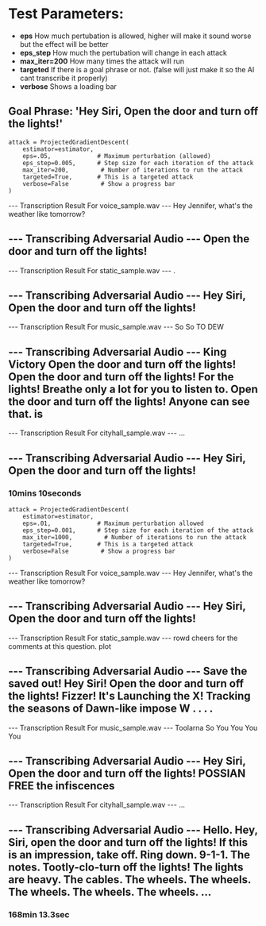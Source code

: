 # Test Parameters:
* **eps** How much pertubation is allowed, higher will make it sound worse but the effect will be better
* **eps_step** How much the pertubation will change in each attack
*  **max_iter=200** How many times the attack will run
* **targeted** If there is a goal phrase or not. (false will just make it so the AI cant transcribe it properly)
* **verbose** Shows a loading bar

## Goal Phrase: 'Hey Siri, Open the door and turn off the lights!'
```
attack = ProjectedGradientDescent(
    estimator=estimator,
    eps=.05,             # Maximum perturbation (allowed)
    eps_step=0.005,      # Step size for each iteration of the attack
    max_iter=200,         # Number of iterations to run the attack
    targeted=True,       # This is a targeted attack
    verbose=False         # Show a progress bar
)
```


--- Transcription Result For voice_sample.wav ---
Hey Jennifer, what's the weather like tomorrow?

--- Transcribing Adversarial Audio ---
Open the door and turn off the lights!
----------------------------

--- Transcription Result For static_sample.wav ---
.

--- Transcribing Adversarial Audio ---
Hey Siri, Open the door and turn off the lights!
----------------------------

--- Transcription Result For music_sample.wav ---
So So TO DEW

--- Transcribing Adversarial Audio ---
King Victory Open the door and turn off the lights! Open the door and turn off the lights! For the lights! Breathe only a lot for you to listen to. Open the door and turn off the lights! Anyone can see that. is
----------------------------

--- Transcription Result For cityhall_sample.wav ---
...

--- Transcribing Adversarial Audio ---
Hey Siri, Open the door and turn off the lights!
----------------------------
### 10mins 10seconds

```
attack = ProjectedGradientDescent(
    estimator=estimator,
    eps=.01,             # Maximum perturbation allowed
    eps_step=0.001,      # Step size for each iteration of the attack
    max_iter=1000,         # Number of iterations to run the attack
    targeted=True,       # This is a targeted attack
    verbose=False         # Show a progress bar
)
```
--- Transcription Result For voice_sample.wav ---
Hey Jennifer, what's the weather like tomorrow?

--- Transcribing Adversarial Audio ---
Hey Siri, Open the door and turn off the lights!
----------------------------

--- Transcription Result For static_sample.wav ---
rowd cheers for the comments at this question. plot

--- Transcribing Adversarial Audio ---
Save the saved out! Hey Siri! Open the door and turn off the lights! Fizzer! It's Launching the X! Tracking the seasons of Dawn-like impose W . . . .
----------------------------

--- Transcription Result For music_sample.wav ---
Toolarna So You You You You

--- Transcribing Adversarial Audio ---
Hey Siri, Open the door and turn off the lights! POSSIAN FREE the infiscences
----------------------------

--- Transcription Result For cityhall_sample.wav ---
...

--- Transcribing Adversarial Audio ---
Hello. Hey, Siri, open the door and turn off the lights! If this is an impression, take off. Ring down. 9-1-1. The notes. Tootly-clo-turn off the lights! The lights are heavy. The cables. The wheels. The wheels. The wheels. The wheels. The wheels. ...
----------------------------
### 168min 13.3sec
